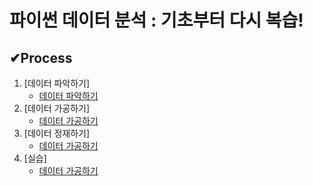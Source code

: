 # 파이썬 데이터 분석 : 기초부터 다시 복습!

## ✔Process
1. [데이터 파악하기]
    * [데이터 파악하기](https://github.com/youjin2github/python_-/blob/main/데이터파악하기.py)
2. [데이터 가공하기]
    * [데이터 가공하기](https://github.com/youjin2github/python_-/blob/main/데이터가공하기.py)
3. [데이터 정재하기]
    * [데이터 가공하기](https://github.com/youjin2github/python_-/blob/main/데이터정재하기.py)
4. [실습]
    * [데이터 가공하기](https://github.com/youjin2github/python_-/blob/main/데이터가공하기.py)
